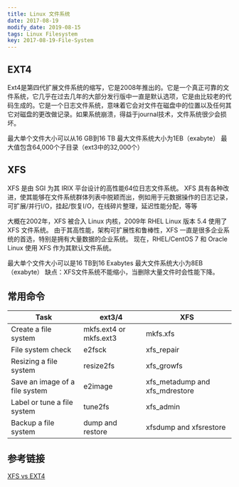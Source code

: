 ```yaml
---
title: Linux 文件系统
date: 2017-08-19
modify_date: 2019-08-15
tags: Linux Filesystem
key: 2017-08-19-File-System
---
```


## EXT4

Ext4是第四代扩展文件系统的缩写，它是2008年推出的。它是一个真正可靠的文件系统，它几乎在过去几年的大部分发行版中一直是默认选项，它是由比较老的代码生成的。它是一个日志文件系统，意味着它会对文件在磁盘中的位置以及任何其它对磁盘的更改做记录。如果系统崩溃，得益于journal技术，文件系统很少会损坏。

最大单个文件大小可以从16 GB到16 TB
最大文件系统大小为1EB（exabyte）
最大值包含64,000个子目录（ext3中的32,000个）

<!--more-->

## XFS

XFS 是由 SGI 为其 IRIX 平台设计的高性能64位日志文件系统。 XFS 具有各种改进，使其能够在文件系统群体列表中脱颖而出，例如用于元数据操作的日志记录，可扩展/并行I/O，挂起/恢复I/O，在线碎片整理，延迟性能分配，等等

大概在2002年，XFS 被合入 Linux 内核，2009年 RHEL Linux 版本 5.4 使用了 XFS 文件系统。 由于其高性能，架构可扩展性和鲁棒性，XFS 一直是很多企业系统的首选，特别是拥有大量数据的企业系统。 现在，RHEL/CentOS 7 和 Oracle Linux 使用 XFS 作为其默认文件系统。

最大单个文件大小可以是16 TB到16 Exabytes
最大文件系统大小为8EB（exabyte）
缺点：XFS文件系统不能缩小，当删除大量文件时会性能下降。

## 常用命令

| **Task**                       | **ext3/4**             | **XFS**                        |
| ------------------------------ | ---------------------- | ------------------------------ |
| Create a file system           | mkfs.ext4 or mkfs.ext3 | mkfs.xfs                       |
| File system check              | e2fsck                 | xfs_repair                     |
| Resizing a file system         | resize2fs              | xfs_growfs                     |
| Save an image of a file system | e2image                | xfs_metadump and xfs_mdrestore |
| Label or tune a file system    | tune2fs                | xfs_admin                      |
| Backup a file system           | dump and restore       | xfsdump and xfsrestore         |

## 参考链接

[XFS vs EXT4](http://xiaqunfeng.cc/2017/07/06/XFS-vs-EXT4/)
